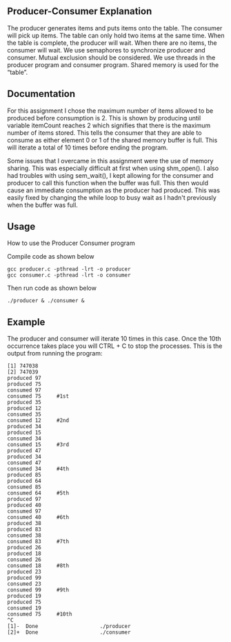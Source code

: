 ## Producer-Consumer Explanation

The producer generates items and puts items onto the table. The consumer will pick up items. The table can only hold two items at the same time. When the table is complete, the producer will wait. When there are no items, the consumer will wait. We use semaphores to synchronize producer and consumer. Mutual exclusion should be considered. We use threads in the producer program and consumer program. Shared memory is used for the “table”.

## Documentation

For this assignment I chose the maximum number of items allowed to be produced before consumption is 2. This is shown by producing until variable itemCount reaches 2 which signifies that there is the maximum number of items stored. This tells the consumer that they are able to consume as either element 0 or 1 of the shared memory buffer is full. This will iterate a total of 10 times before ending the program.

Some issues that I overcame in this assignment were the use of memory sharing. This was especially difficult at first when using shm_open(). I also had troubles with using sem_wait(), I kept allowing for the consumer and producer to call this function when the buffer was full. This then would cause an immediate consumption as the producer had produced. This was easily fixed by changing the while loop to busy wait as I hadn't previously when the buffer was full.

## Usage
How to use the Producer Consumer program

Compile code as shown below
```
gcc producer.c -pthread -lrt -o producer
gcc consumer.c -pthread -lrt -o consumer
```
Then run code as shown below
```
./producer & ./consumer &
```

## Example

The producer and consumer will iterate 10 times in this case. Once the 10th occurrence takes place you will CTRL + C to stop the processes.
This is the output from running the program:
```
[1] 747038
[2] 747039
produced 97
produced 75
consumed 97
consumed 75     #1st
produced 35
produced 12
consumed 35
consumed 12     #2nd
produced 34
produced 15
consumed 34
consumed 15     #3rd
produced 47
produced 34
consumed 47
consumed 34     #4th
produced 85
produced 64
consumed 85
consumed 64     #5th
produced 97
produced 40
consumed 97
consumed 40     #6th
produced 38
produced 83
consumed 38
consumed 83     #7th
produced 26
produced 18
consumed 26
consumed 18     #8th
produced 23
produced 99
consumed 23
consumed 99     #9th
produced 19
produced 75
consumed 19
consumed 75     #10th
^C
[1]-  Done                    ./producer
[2]+  Done                    ./consumer
```